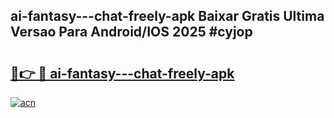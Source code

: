 ## ai-fantasy---chat-freely-apk Baixar Gratis Ultima Versao Para Android/IOS 2025 #cyjop

# <h2><a href="https://ainizakaria.my?title=ai-fantasy---chat-freely-apk&ref=20M">🔗👉 🔴 ai-fantasy---chat-freely-apk</a></h2>

[![acn](https://github.com/user-attachments/assets/0f9c940e-d8b0-45ae-aac7-cd30a18b3e1c)](https://ainizakaria.my?title=ai-fantasy---chat-freely-apk&ref=20M)

